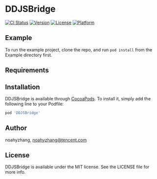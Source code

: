 # DDJSBridge

[![CI Status](https://img.shields.io/travis/noahyzhang/DDJSBridge.svg?style=flat)](https://travis-ci.org/noahyzhang/DDJSBridge)
[![Version](https://img.shields.io/cocoapods/v/DDJSBridge.svg?style=flat)](https://cocoapods.org/pods/DDJSBridge)
[![License](https://img.shields.io/cocoapods/l/DDJSBridge.svg?style=flat)](https://cocoapods.org/pods/DDJSBridge)
[![Platform](https://img.shields.io/cocoapods/p/DDJSBridge.svg?style=flat)](https://cocoapods.org/pods/DDJSBridge)

## Example

To run the example project, clone the repo, and run `pod install` from the Example directory first.

## Requirements

## Installation

DDJSBridge is available through [CocoaPods](https://cocoapods.org). To install
it, simply add the following line to your Podfile:

```ruby
pod 'DDJSBridge'
```

## Author

noahyzhang, noahyzhang@tencent.com

## License

DDJSBridge is available under the MIT license. See the LICENSE file for more info.
